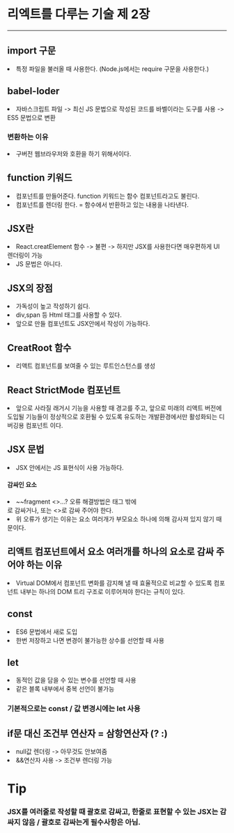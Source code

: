# 리엑트를 다루는 기술 제 2장
***
## import 구문
<li>특정 파일을 불러올 때 사용한다. (Node.js에서는 require 구문을 사용한다.)</li>

## babel-loder
<li> 자바스크립트 파일 -> 최신 JS 문법으로 작성된 코드를 바벨이라는 도구를 사용 -> ES5 문법으로 변환</li>

### 변환하는 이유
<li> 구버전 웹브라우저와 호환을 하기 위해서이다.</li>

## function 키워드
<li> 컴포넌트를 만들어준다. function 키워드는 함수 컴포넌트라고도 불린다.</li>
<li> 컴포넌트를 렌더링 한다. = 함수에서 반환하고 있는 내용을 나타낸다. </li>

## JSX란
<li> React.creatElement 함수 -> 불편 -> 하지만 JSX를 사용한다면 매우편하게 UI 렌더링이 가능 </li>
<li> JS 문법은 아니다. </li>

## JSX의 장점
<li> 가독성이 높고 작성하기 쉽다.</li>
<li> div,span 등 Html 태그를 사용할 수 있다.</li>
<li> 앞으로 만들 컴포넌트도 JSX안에서 작성이 가능하다.</li>

## CreatRoot 함수
<li> 리액트 컴포넌트를 보여줄 수 있는 루트인스턴스를 생성</li>

## React StrictMode 컴포넌트 
<li>앞으로 사라질 래거시 기능을 사용할 때 경고를 주고, 앞으로 미래의 리액트 버전에 도입될 기능들이 정상적으로 호환될 수 있도록 유도하는 개발환경에서만 활성화되는 디버깅용 컴포넌트 이다.</li>

## JSX 문법
<li>JSX 안에서는 JS 표현식이 사용 가능하다.</li>

#### 감싸인 요소
<li>~~fragment <>...</>? 오류 해결방법은 태그 밖에 <div></div>로 감싸거나, <Fragment></Fragment> 또는 <></>로 감싸 주어야 한다.</li>
<li>위 오류가 생기는 이유는 요소 여러개가 부모요소 하나에 의해 감사져 있지 않기 때문이다.</li>

## 리액트 컴포넌트에서 요소 여러개를 하나의 요소로 감싸 주어야 하는 이유
<li>Virtual DOM에서 컴포넌트 변화를 감지해 낼 때 효율적으로 비교할 수 있도록 컴포넌트 내부는 하나의 DOM 트리 구조로 이루어져야 한다는 규칙이 있다.</li>

## const
<li>ES6 문법에서 새로 도입</li>
<li>한번 저장하고 나면 변경이 불가능한 상수를 선언할 때 사용</li>

## let
<li>동적인 값을 담을 수 있는 변수를 선언할 때 사용</li>
<li>같은 블록 내부에서 중복 선언이 불가능</li>

### 기본적으로는 const / 값 변경시에는 let 사용

## if문 대신 조건부 연산자 = 삼항연산자 (? :)
<li>null값 렌더링 -> 아무것도 안보여줌</li>
<li>&&연산자 사용 -> 조건부 렌더링 가능</li>

# Tip
### JSX를 여러줄로 작성할 때 괄호로 감싸고, 한줄로 표현할 수 있는 JSX는 감싸지 않음 / 괄호로 감싸는게 필수사항은 아님.

